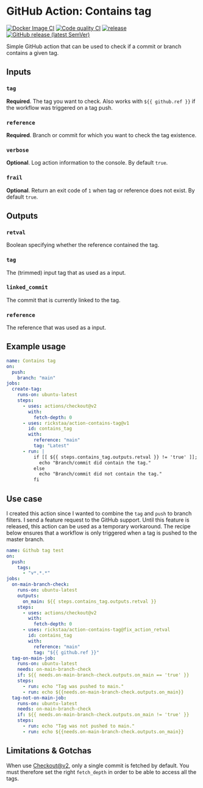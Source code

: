 # GitHub Action: Contains tag

[![Docker Image CI](https://github.com/rickstaa/action-contains-tag/workflows/Docker%20Image%20CI/badge.svg)](https://github.com/rickstaa/action-contains-tag/actions)
[![Code quality CI](https://github.com/rickstaa/action-contains-tag/workflows/Code%20quality%20CI/badge.svg)](https://github.com/rickstaa/action-contains-tag/actions?query=workflow%3A%22Code+quality+CI%22)
[![release](https://github.com/rickstaa/action-contains-tag/workflows/release/badge.svg)](https://github.com/rickstaa/action-contains-tag/actions?query=workflow%3Arelease)
[![GitHub release (latest SemVer)](https://img.shields.io/github/v/release/rickstaa/action-contains-tag?logo=github&sort=semver)](https://github.com/rickstaa/action-contains-tag/releases)

Simple GitHub action that can be used to check if a commit or branch contains a given tag.

## Inputs

### `tag`

**Required**. The tag you want to check. Also works with `${{ github.ref }}` if the workflow was triggered on a tag push.

### `reference`

**Required**. Branch or commit for which you want to check the tag existence.

### `verbose`

**Optional**. Log action information to the console. By default `true`.

### `frail`

**Optional**. Return an exit code of `1` when tag or reference does not exist. By default `true`.

## Outputs

### `retval`

Boolean specifying whether the reference contained the tag.

### `tag`

The (trimmed) input tag that as used as a input.

### `linked_commit`

The commit that is currently linked to the tag.

### `reference`

The reference that was used as a input.

## Example usage

```yml
name: Contains tag
on:
  push:
    branch: "main"
jobs:
  create-tag:
    runs-on: ubuntu-latest
    steps:
      - uses: actions/checkout@v2
        with:
          fetch-depth: 0
      - uses: rickstaa/action-contains-tag@v1
        id: contains_tag
        with:
          reference: "main"
          tag: "Latest"
      - run: |
          if [[ ${{ steps.contains_tag.outputs.retval }} != 'true' ]]; then
            echo "Branch/commit did contain the tag."
          else
            echo "Branch/commit did not contain the tag."
          fi
```

## Use case

I created this action since I wanted to combine the `tag` and `push` to branch filters. I send a feature request to the GitHub support. Until this feature is released, this action can be used as a temporary workaround. The recipe below ensures that a workflow is only triggered when a tag is pushed to the master branch.

```yml
name: Github tag test
on:
  push:
    tags:
      - "v*.*.*"
jobs:
  on-main-branch-check:
    runs-on: ubuntu-latest
    outputs:
      on_main: ${{ steps.contains_tag.outputs.retval }}
    steps:
      - uses: actions/checkout@v2
        with:
          fetch-depth: 0
      - uses: rickstaa/action-contains-tag@fix_action_retval
        id: contains_tag
        with:
          reference: "main"
          tag: "${{ github.ref }}"
  tag-on-main-job:
    runs-on: ubuntu-latest
    needs: on-main-branch-check
    if: ${{ needs.on-main-branch-check.outputs.on_main == 'true' }}
    steps:
      - run: echo "Tag was pushed to main."
      - run: echo ${{needs.on-main-branch-check.outputs.on_main}}
  tag-not-on-main-job:
    runs-on: ubuntu-latest
    needs: on-main-branch-check
    if: ${{ needs.on-main-branch-check.outputs.on_main != 'true' }}
    steps:
      - run: echo "Tag was not pushed to main."
      - run: echo ${{needs.on-main-branch-check.outputs.on_main}}
```

## Limitations & Gotchas

When use [Checkout@v2](https://github.com/actions/checkout), only a single commit is fetched by default. You must therefore set the right `fetch_depth` in order to be able to access all the tags.
